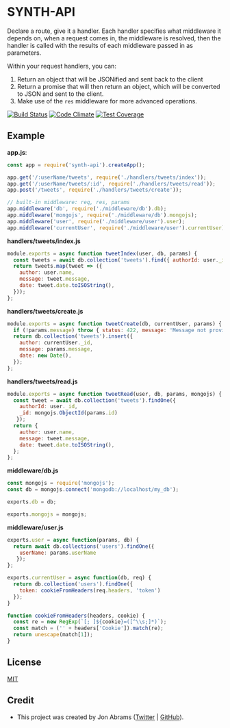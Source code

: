 # SYNTH-API

Declare a route, give it a handler. Each handler specifies what middleware it depends on, when a request comes in, the middleware is resolved, then the handler is called with the results of each middleware passed in as parameters.

Within your request handlers, you can:
1. Return an object that will be JSONified and sent back to the client
2. Return a promise that will then return an object, which will be converted to JSON and sent to the client. 
3. Make use of the `res` middleware for more advanced operations.

[![Build Status](https://travis-ci.org/JonAbrams/synth-api.svg)](https://travis-ci.org/JonAbrams/synth-api)
[![Code Climate](https://codeclimate.com/github/JonAbrams/synth-api.png)](https://codeclimate.com/github/JonAbrams/synth-api)
[![Test Coverage](https://codeclimate.com/github/JonAbrams/synth-api/coverage.png)](https://codeclimate.com/github/JonAbrams/synth-api)

## Example

**app.js**:

```javascript
const app = require('synth-api').createApp();

app.get('/:userName/tweets', require('./handlers/tweets/index'));
app.get('/:userName/tweets/:id', require('./handlers/tweets/read'));
app.post('/tweets', require('./handlers/tweets/create'));

// built-in middleware: req, res, params
app.middleware('db', require('./middleware/db').db);
app.middleware('mongojs', require('./middleware/db').mongojs);
app.middleware('user', require('./middleware/user').user);
app.middleware('currentUser', require('./middleware/user').currentUser);
```

**handlers/tweets/index.js**

```javascript
module.exports = async function tweetIndex(user, db, params) {
  const tweets = await db.collection('tweets').find({ authorId: user._id }).limit(params.offset || 30)
  return tweets.map(tweet => ({
    author: user.name,
    message: tweet.message,
    date: tweet.date.toISOString(),
  }));
};
```

**handlers/tweets/create.js**

```javascript
module.exports = async function tweetCreate(db, currentUser, params) {
  if (!params.message) throw { status: 422, message: 'Message not provided' };
  return db.collection('tweets').insert({
    author: currentUser._id,
    message: params.message,
    date: new Date(),
  });
};
```

**handlers/tweets/read.js**
```javascript
module.exports = async function tweetRead(user, db, params, mongojs) {
  const tweet = await db.collection('tweets').findOne({ 
    authorId: user._id, 
    _id: mongojs.ObjectId(params.id)
   });
  return {
    author: user.name,
    message: tweet.message,
    date: tweet.date.toISOString(),
  };
};
```

**middleware/db.js**

```javascript
const mongojs = require('mongojs');
const db = mongojs.connect('mongodb://localhost/my_db');

exports.db = db;

exports.mongojs = mongojs;
```

**middleware/user.js**

```javascript
exports.user = async function(params, db) {
  return await db.collections('users').findOne({
    userName: params.userName
   });
};

exports.currentUser = async function(db, req) {
  return db.collection('users').findOne({
    token: cookieFromHeaders(req.headers, 'token')
  });
}

function cookieFromHeaders(headers, cookie) {
  const re = new RegExp(`[; ]${cookie}=([^\\s;]*)`);
  const match = ('' + headers['Cookie']).match(re);
  return unescape(match[1]);
}
```

## License

[MIT](https://github.com/JonAbrams/synth-api/blob/master/LICENSE)

## Credit

- This project was created by Jon Abrams ([Twitter](https://twitter.com/JonathanAbrams) | [GitHub](https://github.com/JonAbrams)).
